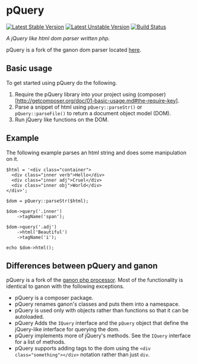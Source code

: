 # pQuery

[![Latest Stable Version](https://poser.pugx.org/tburry/pquery/v/stable.png)](https://packagist.org/packages/tburry/pquery)
[![Latest Unstable Version](https://poser.pugx.org/tburry/pquery/v/unstable.png)](https://packagist.org/packages/tburry/pquery)
[![Build Status](https://travis-ci.org/tburry/pquery.png)](https://travis-ci.org/tburry/pquery)

*A jQuery like html dom parser written php.*

pQuery is a fork of the ganon dom parser located [here](https://code.google.com/p/ganon/).

## Basic usage

To get started using pQuery do the following.

1. Require the pQuery library into your project using (composer)[http://getcomposer.org/doc/01-basic-usage.md#the-require-key].
2. Parse a snippet of html using `pQuery::parseStr()` or `pQuery::parseFile()` to return a document object model (DOM).
3. Run jQuery like functions on the DOM.

## Example

The following example parses an html string and does some manipulation on it.

```
$html = '<div class="container">
  <div class="inner verb">Hello</div>
  <div class="inner adj">Cruel</div>
  <div class="inner obj">World</div>
</div>';

$dom = pQuery::parseStr($html);

$dom->query('.inner')
    ->tagName('span');

$dom->query('.adj')
    ->html('Beautiful')
    ->tagName('i');

echo $dom->html();
```

## Differences between pQuery and ganon

pQuery is a fork of the [ganon php processor](https://code.google.com/p/ganon/). Most of the functionality is identical to ganon with the following exceptions.

* pQuery is a composer package.
* pQuery renames ganon's classes and puts them into a namespace.
* pQuery is used only with objects rather than functions so that it can be autoloaded.
* pQuery Adds the `IQuery` interface and the `pQuery` object that define the jQuery-like interface for querying the dom.
* pQuery implements more of jQuery's methods. See the `IQuery` interface for a list of methods.
* pQuery supports adding tags to the dom using the `<div class="something"></div>` notation rather than just `div`.